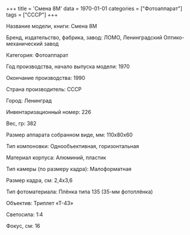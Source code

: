 +++
title = 'Смена 8М'
data = 1970-01-01
categories = ["Фотоаппарат"]
tags = ["СССР"]
+++

Название модели, книги: Смена 8М

Бренд, издательство, фабрика, завод: ЛОМО, Ленинградский Оптико-механический завод

Категория: Фотоаппарат

Год производства, начало выпуска модели: 1970

Окончание производства: 1990

Страна производитель: СССР

Город: Ленинград

Инвентаризационный номер: 226

Вес, гр: 382

Размер аппарата  собранном виде, мм: 110х80х60

Тип компоновки: Однообъективная, горизонтальная

Материал корпуса: Алюминий, пластик

Тип камеры (по размеру кадра): Малоформатная

Размер кадра, см: 2,4x3,6

Тип фотоматериала: Плёнка типа 135 (35-мм фотоплёнка)

Объектив: Триплет «Т-43»

Светосила: 1:4

Фокус, см: 16


